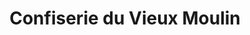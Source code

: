 ---
title: "Confiserie du Vieux Moulin"
url: /charleville-mezieres/confiserie-du-vieux-moulin/
shop: chocolat
---